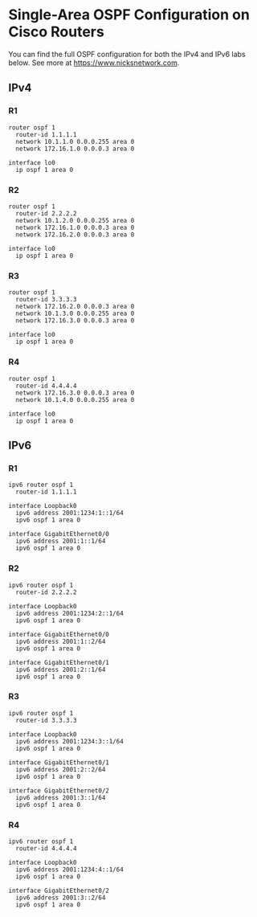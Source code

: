 # Single-Area OSPF Configuration on Cisco Routers
You can find the full OSPF configuration for both the IPv4 and IPv6 labs below. See more at https://www.nicksnetwork.com.

## IPv4

### R1
```
router ospf 1
  router-id 1.1.1.1
  network 10.1.1.0 0.0.0.255 area 0
  network 172.16.1.0 0.0.0.3 area 0

interface lo0
  ip ospf 1 area 0
```
### R2
```
router ospf 1
  router-id 2.2.2.2
  network 10.1.2.0 0.0.0.255 area 0
  network 172.16.1.0 0.0.0.3 area 0
  network 172.16.2.0 0.0.0.3 area 0

interface lo0
  ip ospf 1 area 0
```
### R3
```
router ospf 1
  router-id 3.3.3.3
  network 172.16.2.0 0.0.0.3 area 0
  network 10.1.3.0 0.0.0.255 area 0
  network 172.16.3.0 0.0.0.3 area 0

interface lo0
  ip ospf 1 area 0
```
### R4
```
router ospf 1
  router-id 4.4.4.4
  network 172.16.3.0 0.0.0.3 area 0
  network 10.1.4.0 0.0.0.255 area 0

interface lo0
  ip ospf 1 area 0
```

## IPv6

### R1
```
ipv6 router ospf 1
  router-id 1.1.1.1

interface Loopback0
  ipv6 address 2001:1234:1::1/64
  ipv6 ospf 1 area 0

interface GigabitEthernet0/0
  ipv6 address 2001:1::1/64
  ipv6 ospf 1 area 0
```
### R2
```
ipv6 router ospf 1
  router-id 2.2.2.2

interface Loopback0
  ipv6 address 2001:1234:2::1/64
  ipv6 ospf 1 area 0

interface GigabitEthernet0/0
  ipv6 address 2001:1::2/64
  ipv6 ospf 1 area 0

interface GigabitEthernet0/1
  ipv6 address 2001:2::1/64
  ipv6 ospf 1 area 0
```
### R3
```
ipv6 router ospf 1
  router-id 3.3.3.3
  
interface Loopback0
  ipv6 address 2001:1234:3::1/64
  ipv6 ospf 1 area 0

interface GigabitEthernet0/1
  ipv6 address 2001:2::2/64
  ipv6 ospf 1 area 0

interface GigabitEthernet0/2
  ipv6 address 2001:3::1/64
  ipv6 ospf 1 area 0
```
### R4
```
ipv6 router ospf 1
  router-id 4.4.4.4
  
interface Loopback0
  ipv6 address 2001:1234:4::1/64
  ipv6 ospf 1 area 0
 
interface GigabitEthernet0/2
  ipv6 address 2001:3::2/64
  ipv6 ospf 1 area 0
```
